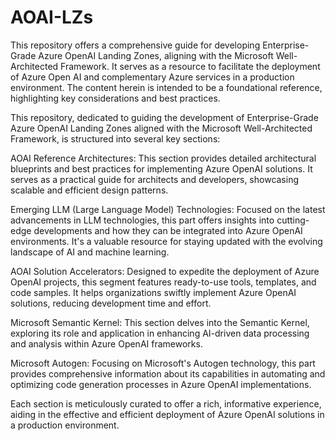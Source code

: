 # AOAI-LZs


This repository offers a comprehensive guide for developing Enterprise-Grade Azure OpenAI Landing Zones, aligning with the Microsoft Well-Architected Framework. It serves as a resource to facilitate the deployment of Azure Open AI and complementary Azure services in a production environment. The content herein is intended to be a foundational reference, highlighting key considerations and best practices.

This repository, dedicated to guiding the development of Enterprise-Grade Azure OpenAI Landing Zones aligned with the Microsoft Well-Architected Framework, is structured into several key sections:

AOAI Reference Architectures: This section provides detailed architectural blueprints and best practices for implementing Azure OpenAI solutions. It serves as a practical guide for architects and developers, showcasing scalable and efficient design patterns.

Emerging LLM (Large Language Model) Technologies: Focused on the latest advancements in LLM technologies, this part offers insights into cutting-edge developments and how they can be integrated into Azure OpenAI environments. It's a valuable resource for staying updated with the evolving landscape of AI and machine learning.

AOAI Solution Accelerators: Designed to expedite the deployment of Azure OpenAI projects, this segment features ready-to-use tools, templates, and code samples. It helps organizations swiftly implement Azure OpenAI solutions, reducing development time and effort.

Microsoft Semantic Kernel: This section delves into the Semantic Kernel, exploring its role and application in enhancing AI-driven data processing and analysis within Azure OpenAI frameworks.

Microsoft Autogen: Focusing on Microsoft's Autogen technology, this part provides comprehensive information about its capabilities in automating and optimizing code generation processes in Azure OpenAI implementations.

Each section is meticulously curated to offer a rich, informative experience, aiding in the effective and efficient deployment of Azure OpenAI solutions in a production environment.